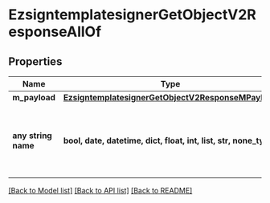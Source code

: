 # EzsigntemplatesignerGetObjectV2ResponseAllOf


## Properties
Name | Type | Description | Notes
------------ | ------------- | ------------- | -------------
**m_payload** | [**EzsigntemplatesignerGetObjectV2ResponseMPayload**](EzsigntemplatesignerGetObjectV2ResponseMPayload.md) |  | 
**any string name** | **bool, date, datetime, dict, float, int, list, str, none_type** | any string name can be used but the value must be the correct type | [optional]

[[Back to Model list]](../README.md#documentation-for-models) [[Back to API list]](../README.md#documentation-for-api-endpoints) [[Back to README]](../README.md)


